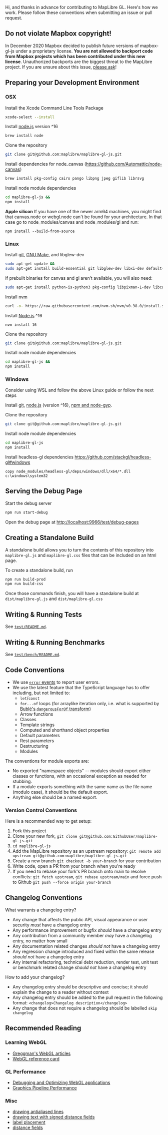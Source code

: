 Hi, and thanks in advance for contributing to MapLibre GL. Here's how we work. Please follow these conventions when submitting an issue or pull request.

## Do not violate Mapbox copyright!
In December 2020 Mapbox decided to publish future versions of mapbox-gl-js under a proprietary license. **You are not allowed to backport code from Mapbox projects which has been contributed under this new license**. Unauthorized backports are the biggest threat to the MapLibre project. If you are unsure about this issue, [please ask](https://github.com/maplibre/maplibre-gl-js/discussions)!


## Preparing your Development Environment

### OSX

Install the Xcode Command Line Tools Package
```bash
xcode-select --install
```

Install [node.js](https://nodejs.org/) version ^16
```bash
brew install node
```

Clone the repository
```bash
git clone git@github.com:maplibre/maplibre-gl-js.git
```

Install dependencies for node_canvas (https://github.com/Automattic/node-canvas)
```bash
brew install pkg-config cairo pango libpng jpeg giflib librsvg
```

Install node module dependencies
```bash
cd maplibre-gl-js &&
npm install
```

**Apple silicon**
If you have one of the newer arm64 machines, you might find that canvas.node or webgl.node can't be found for your architecture. In that case go to node_modules/canvas and node_modules/gl and run:

```
npm install --build-from-source
```

### Linux

Install [git](https://git-scm.com/), [GNU Make](http://www.gnu.org/software/make/), and libglew-dev
```bash
sudo apt-get update &&
sudo apt-get install build-essential git libglew-dev libxi-dev default-jre default-jdk
```

If prebuilt binaries for canvas and gl aren’t available, you will also need:

```bash
sudo apt-get install python-is-python3 pkg-config libpixman-1-dev libcairo2-dev libpango1.0-dev libgif-dev
```

Install [nvm](https://github.com/nvm-sh/nvm)
```bash
curl -o- https://raw.githubusercontent.com/nvm-sh/nvm/v0.38.0/install.sh | bash
```

Install [Node.js](https://nodejs.org/) ^16
```
nvm install 16
```

Clone the repository
```bash
git clone git@github.com:maplibre/maplibre-gl-js.git
```

Install node module dependencies
```bash
cd maplibre-gl-js &&
npm install
```

### Windows

Consider using WSL and follow the above Linux guide or follow the next steps

Install [git](https://git-scm.com/), [node.js](https://nodejs.org/) (version ^16), [npm and node-gyp](https://github.com/Microsoft/nodejs-guidelines/blob/master/windows-environment.md#compiling-native-addon-modules).

Clone the repository
```bash
git clone git@github.com:maplibre/maplibre-gl-js.git
```


Install node module dependencies
```bash
cd maplibre-gl-js
npm install
```

Install headless-gl dependencies https://github.com/stackgl/headless-gl#windows
```
copy node_modules/headless-gl/deps/windows/dll/x64/*.dll c:\windows\system32
```

## Serving the Debug Page

Start the debug server

```bash
npm run start-debug
```

Open the debug page at [http://localhost:9966/test/debug-pages](http://localhost:9966/test/debug-pages)

## Creating a Standalone Build

A standalone build allows you to turn the contents of this repository into `maplibre-gl.js` and `maplibre-gl.css` files that can be included on an html page.

To create a standalone build, run
```bash
npm run build-prod
npm run build-css
```

Once those commands finish, you will have a standalone build at `dist/maplibre-gl.js` and `dist/maplibre-gl.css`

## Writing & Running Tests

See [`test/README.md`](./test/README.md).

## Writing & Running Benchmarks

See [`test/bench/README.md`](./test/bench/README.md).

## Code Conventions

* We use [`error` events](https://www.mapbox.com/mapbox-gl-js/api/#Map.event:error) to report user errors.
* We use the latest feature that the TypeScript language has to offer including, but not limited to:
  * `let`/`const`
  * `for...of` loops (for arraylike iteration only, i.e. what is supported by [Bublé's `dangerousForOf` transform](https://buble.surge.sh/guide/#dangerous-transforms))
  * Arrow functions
  * Classes
  * Template strings
  * Computed and shorthand object properties
  * Default parameters
  * Rest parameters
  * Destructuring
  * Modules

The conventions for module exports are:

* No exported "namespace objects" -- modules should export either classes or functions, with an occasional exception as needed for stubbing.
* If a module exports something with the same name as the file name (modulo case), it should be the default export.
* Anything else should be a named export.

### Version Control Conventions

Here is a recommended way to get setup:
1. Fork this project
2. Clone your new fork, `git clone git@github.com:GithubUser/maplibre-gl-js.git`
3. `cd maplibre-gl-js`
4. Add the MapLibre repository as an upstream repository: `git remote add upstream git@github.com:maplibre/maplibre-gl-js.git`
5. Create a new branch `git checkout -b your-branch` for your contribution
6. Write code, open a PR from your branch when you're ready
7. If you need to rebase your fork's PR branch onto main to resolve conflicts: `git fetch upstream`, `git rebase upstream/main` and force push to Github `git push --force origin your-branch`

## Changelog Conventions

What warrants a changelog entry?

- Any change that affects the public API, visual appearance or user security *must* have a changelog entry
- Any performance improvement or bugfix *should* have a changelog entry
- Any contribution from a community member *may* have a changelog entry, no matter how small
- Any documentation related changes *should not* have a changelog entry
- Any regression change introduced and fixed within the same release *should not* have a changelog entry
- Any internal refactoring, technical debt reduction, render test, unit test or benchmark related change *should not* have a changelog entry

How to add your changelog?

- Any changelog entry should be descriptive and concise; it should explain the change to a reader without context
- Any changelog entry should be added to the pull request in the following format: `<changelog>Changelog description</changelog>`
- Any change that does not require a changelog should be labelled `skip changelog`

## Recommended Reading

### Learning WebGL

- [Greggman's WebGL articles](http://webglfundamentals.org/)
- [WebGL reference card](http://www.khronos.org/files/webgl/webgl-reference-card-1_0.pdf)

### GL Performance

- [Debugging and Optimizing WebGL applications](https://docs.google.com/presentation/d/12AGAUmElB0oOBgbEEBfhABkIMCL3CUX7kdAPLuwZ964)
- [Graphics Pipeline Performance](http://developer.download.nvidia.com/books/HTML/gpugems/gpugems_ch28.html)

### Misc

- [drawing antialiased lines](https://www.mapbox.com/blog/drawing-antialiased-lines/)
- [drawing text with signed distance fields](https://www.mapbox.com/blog/text-signed-distance-fields/)
- [label placement](https://www.mapbox.com/blog/placing-labels/)
- [distance fields](http://bytewrangler.blogspot.com/2011/10/signed-distance-fields.html)
